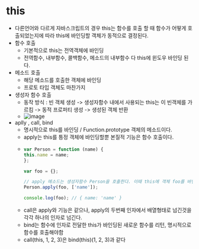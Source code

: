 # this
- 다른언어와 다르게 자바스크립트의 경우 this는 함수를 호출 할 때 함수가 어떻게 호출되었는지에 따라 this에 바인딩할 객체가 동적으로 결정된다.
- 함수 호출
  - 기본적으로 this는 전역객체에 바인딩
  - 전역함수, 내부함수, 콜백함수, 메소드의 내부함수 다 this에 윈도우 바인딩 된다.
- 메소드 호출
  - 해당 메소드를 호출한 객체에 바인딩
  - 프로토 타입 객체도 마찬가지
- 생성자 함수 호출
  - 동작 방식 : 빈 객체 생성 -> 생성자함수 내에서 사용되는 this는 이 빈객체를 가르킴 -> 동적 프로퍼티 생성 -> 생성된 객체 반환
  - ![image](https://github.com/user-attachments/assets/88426c59-c270-44af-a664-78b8596b7d55)
- aplly , call, bind
  - 명시적으로 this를 바인딩 / Function.prototype 객체의 메소드이다.
  - apply는 this를 틍정 객체에 바인딩할뿐 본질적 기능은 함수 호출이다.
  - ```typescript
    var Person = function (name) {
    this.name = name;
    };
    
    var foo = {};
    
    // apply 메소드는 생성자함수 Person을 호출한다. 이때 this에 객체 foo를 바인딩한다.
    Person.apply(foo, ['name']);
    
    console.log(foo); // { name: 'name' }
    ```
  - call은 apply와 기능은 같으나, apply의 두번째 인자에서 배열형태로 넘긴것을 각각 하나의 인자로 넘긴다.
  - bind는 함수에 인자로 전달한 this가 바인딩된 새로운 함수를 리턴, 명시적으로 함수를 호출해야함
  - call(this, 1, 2, 3)은 bind(this)(1, 2, 3)과 같다
